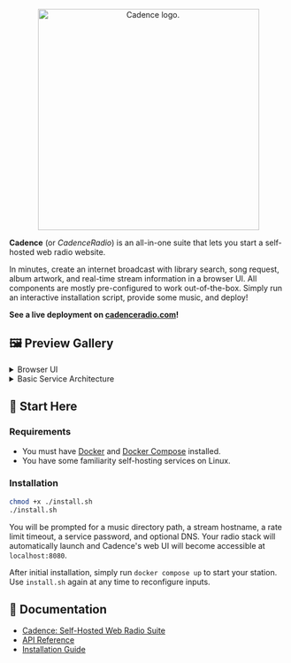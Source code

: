 <p align="center">
  <picture>
    <source media="(prefers-color-scheme: dark)" srcset="https://user-images.githubusercontent.com/17265041/226766588-30a7bb71-490b-4182-a6b0-b22409f6ec3b.png" width="400">
    <source media="(prefers-color-scheme: light)" srcset="https://user-images.githubusercontent.com/17265041/226766586-1a55554e-33a4-4fb2-8259-49359f3f3525.png" width="400">
    <img alt="Cadence logo.">
  </picture>
</p>

**Cadence** (or *CadenceRadio*) is an all-in-one suite that lets you start a self-hosted web radio website.

In minutes, create an internet broadcast with library search, song request, album artwork, and real-time stream information in a browser UI. All components are mostly pre-configured to work out-of-the-box. Simply run an interactive installation script, provide some music, and deploy!

**See a live deployment on [cadenceradio.com](https://cadenceradio.com/)!**

## 🖼️ Preview Gallery
<details>
<summary>Browser UI</summary>

![cadence5.1 browser ui](https://user-images.githubusercontent.com/17265041/219263637-6971ce33-209a-4eb5-b67e-547f271dc3c8.png)

</details>

<details>
<summary>Basic Service Architecture</summary>

![cadence5.3 architecture](https://user-images.githubusercontent.com/17265041/220829527-411f76ca-884f-4bf4-8b44-3afeaca158fa.png)

</details>

## 🏃 Start Here

### Requirements
- You must have [Docker](https://docs.docker.com/engine/install/) and [Docker Compose](https://docs.docker.com/compose/install/) installed.
- You have some familiarity self-hosting services on Linux.

### Installation
```bash
chmod +x ./install.sh
./install.sh
```

You will be prompted for a music directory path, a stream hostname, a rate limit timeout, a service password, and optional DNS. Your radio stack will automatically launch and Cadence's web UI will become accessible at `localhost:8080`.

After initial installation, simply run `docker compose up` to start your station. Use `install.sh` again at any time to reconfigure inputs.

## 🦔 Documentation

- [Cadence: Self-Hosted Web Radio Suite](https://kenellorando.notion.site/Cadence-Self-Hosted-Web-Radio-Suite-d1f0184b5eeb4882a3d6f78d582b2de6)
- [API Reference](https://github.com/kenellorando/cadence/wiki/API-Reference)
- [Installation Guide](https://github.com/kenellorando/cadence/wiki/Installation)
